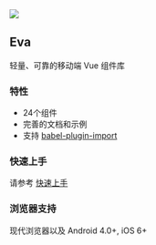 <!--
 * @Description: In User Settings Edit
 * @Author: your name
 * @Date: 2019-08-15 17:03:39
 * @LastEditTime: 2019-09-04 13:58:51
 * @LastEditors: Please set LastEditors
 -->

<div class="van-doc-intro">
  <img class="van-doc-intro__logo" src="http://10.59.98.187:8888/eva/asserts/EVA.png">
  <h2>Eva</h2>
  <p>轻量、可靠的移动端 Vue 组件库</p>
</div>

### 特性

* 24个组件
* 完善的文档和示例
* 支持 [babel-plugin-import](https://github.com/ant-design/babel-plugin-import)

### 快速上手

请参考 [快速上手](#/zh-CN/quickstart)

### 浏览器支持

现代浏览器以及 Android 4.0+, iOS 6+


